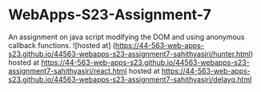 # WebApps-S23-Assignment-7
An assignment on java script modifying the DOM and using anonymous callback functions.
![hosted at] (https://44-563-web-apps-s23.github.io/44563-webapps-s23-assignment7-sahithyasiri/hunter.html)
hosted at  https://44-563-web-apps-s23.github.io/44563-webapps-s23-assignment7-sahithyasiri/react.html
hosted at  https://44-563-web-apps-s23.github.io/44563-webapps-s23-assignment7-sahithyasiri/delayq.html
